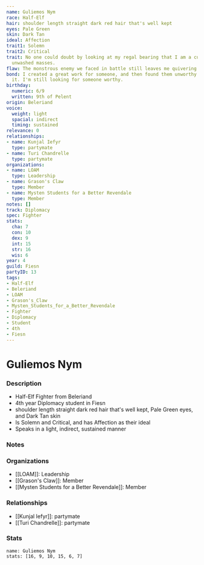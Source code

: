 ```yaml
---
name: Guliemos Nym
race: Half-Elf
hair: shoulder length straight dark red hair that's well kept
eyes: Pale Green
skin: Dark Tan
ideal: Affection
trait1: Solemn
trait2: Critical
trait: No one could doubt by looking at my regal bearing that I am a cut above the
  unwashed masses.
flaw: The monstrous enemy we faced in battle still leaves me quivering with fear.
bond: I created a great work for someone, and then found them unworthy to receive
  it. I'm still looking for someone worthy.
birthday:
  numeric: 6/9
  written: 9th of Pelent
origin: Beleriand
voice:
  weight: light
  spacial: indirect
  timing: sustained
relevance: 0
relationships:
- name: Kunjal Iefyr
  type: partymate
- name: Turi Chandrelle
  type: partymate
organizations:
- name: LOAM
  type: Leadership
- name: Grason's Claw
  type: Member
- name: Mysten Students for a Better Revendale
  type: Member
notes: []
track: Diplomacy
spec: Fighter
stats:
  cha: 7
  con: 10
  dex: 9
  int: 15
  str: 16
  wis: 6
year: 4
guild: Fiesn
partyID: 13
tags:
- Half-Elf
- Beleriand
- LOAM
- Grason's_Claw
- Mysten_Students_for_a_Better_Revendale
- Fighter
- Diplomacy
- Student
- 4th
- Fiesn
---
```

# Guliemos Nym
### Description
- Half-Elf Fighter from Beleriand
- 4th year Diplomacy student in Fiesn
- shoulder length straight dark red hair that's well kept, Pale Green eyes, and Dark Tan skin
- Is Solemn and Critical, and has Affection as their ideal
- Speaks in a light, indirect, sustained manner

### Notes

### Organizations
- [[LOAM]]: Leadership
- [[Grason's Claw]]: Member
- [[Mysten Students for a Better Revendale]]: Member

### Relationships
- [[Kunjal Iefyr]]: partymate
- [[Turi Chandrelle]]: partymate

### Stats
```statblock
name: Guliemos Nym
stats: [16, 9, 10, 15, 6, 7]
```